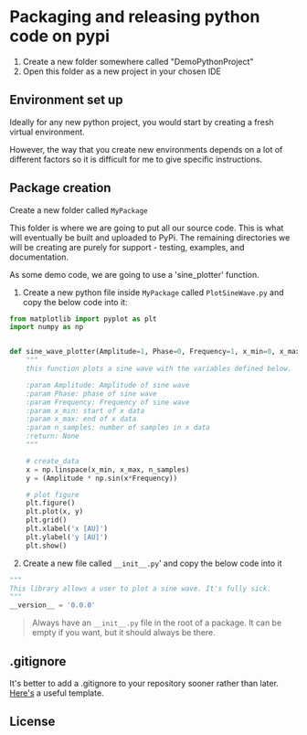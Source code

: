 # Packaging and releasing python code on pypi

1. Create a new folder somewhere called "DemoPythonProject"
2. Open this folder as a new project in your chosen IDE

## Environment set up

Ideally for any new python project, you would start by creating a fresh virtual environment.

However, the way that you create new environments depends on a lot of different factors so it is difficult for me to give specific instructions. 



## Package creation

Create a new folder called ```MyPackage```

This folder is where we are going to put all our source code. This is what will eventually be built and uploaded to PyPi. The remaining directories we will be creating are purely for support - testing, examples, and documentation.

As some demo code, we are going to use a 'sine_plotter' function. 

1. Create a new python file inside ```MyPackage``` called ```PlotSineWave.py``` and copy the below code into it:

```python
from matplotlib import pyplot as plt
import numpy as np


def sine_wave_plotter(Amplitude=1, Phase=0, Frequency=1, x_min=0, x_max=np.pi*2, n_samples=100):
    """
    this function plots a sine wave with the variables defined below.

    :param Amplitude: Amplitude of sine wave
    :param Phase: phase of sine wave
    :param Frequency: Frequency of sine wave
    :param x_min: start of x data
    :param x_max: end of x data
    :param n_samples: number of samples in x data
    :return: None
    """

    # create_data
    x = np.linspace(x_min, x_max, n_samples)
    y = (Amplitude * np.sin(x*Frequency))

    # plot figure
    plt.figure()
    plt.plot(x, y)
    plt.grid()
    plt.xlabel('x [AU]')
    plt.ylabel('y [AU]')
    plt.show()


```

2. Create a new file called ```__init__.py```' and copy the below code into it

```python
"""
This library allows a user to plot a sine wave. It's fully sick.
"""
__version__ = '0.0.0'
```

> Always have an ```__init__.py``` file in the root of a package. It can be empty if you want, but it should always be there.

## .gitignore

It's better to add a .gitignore to your repository sooner rather than later. [Here's](https://github.com/github/gitignore/blob/main/Python.gitignore) a useful template.

## License







